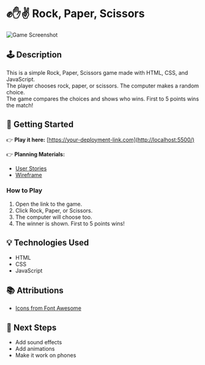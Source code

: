 # ✊✋✌️ Rock, Paper, Scissors

![Game Screenshot](./assets/screenshot.png)

## 🕹️ Description

This is a simple Rock, Paper, Scissors game made with HTML, CSS, and JavaScript.  
The player chooses rock, paper, or scissors. The computer makes a random choice.  
The game compares the choices and shows who wins. First to 5 points wins the match!

## 🚀 Getting Started

👉 **Play it here:** [https://your-deployment-link.com](http://localhost:5500/)

👉 **Planning Materials:**
- [User Stories](./planning/user-stories.md)
- [Wireframe](./planning/wireframe.png)

### How to Play
1. Open the link to the game.
2. Click Rock, Paper, or Scissors.
3. The computer will choose too.
4. The winner is shown. First to 5 points wins!

## 💡 Technologies Used

- HTML
- CSS
- JavaScript

## 📚 Attributions

- [Icons from Font Awesome](https://fontawesome.com/)

## 🚧 Next Steps

- Add sound effects
- Add animations
- Make it work on phones